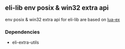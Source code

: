 ## eli-lib env posix & win32 extra api

env posix & win32 extra api for eli-lib are based on [lua-ex](https://github.com/o-lim/lua-ex) 

### Dependencies
- eli-extra-utils